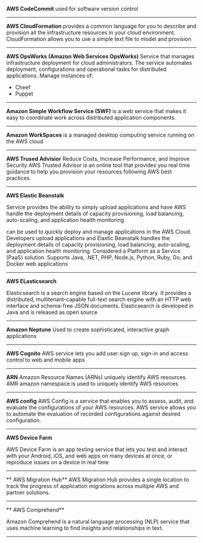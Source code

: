 **AWS CodeCommit**
used for software version control

***

**AWS CloudFormation** 
provides a common language for you to describe and provision all
the infrastructure resources in your cloud environment. CloudFormation allows you to 
use a simple text file to model and provision

***
**AWS OpsWorks (Amazon Web Services OpsWorks)**
Service that manages infrastructure deployment for cloud administrators. The service automates deployment, configurations and operational tasks for distributed applications.
Manage instances of:

* Cheef
* Puppet

***
**Amazon Simple Workflow Service (SWF)** is a web service that makes it easy to coordinate work across distributed application components.

***
**Amazon WorkSpaces**  is a managed desktop computing service running on the AWS cloud

***

**AWS Trused Advisior**
Reduce Costs, Increase Performance, and Improve Security
AWS Trusted Advisor is an online tool that provides you real time guidance to help you provision your resources following AWS best practices.

***

**AWS Elastic Beanstalk**

Service provides the ability to simply upload applications and have AWS handle the deployment details of capacity provisioning, load balancing, auto-scaling, and application health monitoring

can be used to quickly deploy and manage applications in the AWS Cloud. Developers upload applications and Elastic Beanstalk handles the deployment details of capacity provisioning, load balancing, auto-scaling, and application health monitoring. Considered a Platform as a Service (PaaS) solution. Supports Java, .NET, PHP, Node.js, Python, Ruby, Go, and Docker web applications

***
**AWS ELasticsearch**

Elasticsearch is a search engine based on the Lucene library. It provides a distributed, multitenant-capable full-text search engine with an HTTP web interface and schema-free JSON documents. Elasticsearch is developed in Java and is released as open source 

***
**Amazon Neptune**
Used to create sophisticated, interactive graph applications

***

**AWS Cognito**
AWS service lets you add user sign up, sign-in and access control to web and mobile apps

***

**ARN**
Amazon Resource Names (ARNs) uniquely identify AWS resources. 
AMR amazon namespace is used to uniquely identify AWS resources

***
**AWS config**
AWS Config is a service that enables you to assess, audit, and evaluate the configurations of your AWS resources.
AWS service allows you to automate the evaluation of recorded configurations against desired configuration.

***

**AWS Device Farm**

AWS Device Farm is an app testing service that lets you test and interact with your Android, iOS, and web apps on many devices at once, or reproduce issues on a device in real time

***
** AWS Migration Hub**
AWS Migration Hub provides a single location to track the progress of application migrations across multiple AWS and partner solutions.

***

** AWS Comprehend**

Amazon Comprehend is a natural language processing (NLP) service that uses machine learning to find insights and relationships in text. 

***




